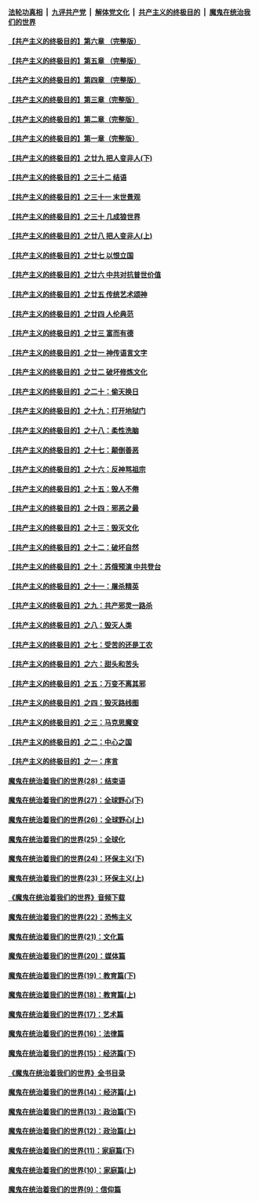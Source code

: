 ####  [法轮功真相](../../../../basic/blob/master/README.md?t=05250101) &nbsp;|&nbsp; [九评共产党](../../../../9ping.md/blob/master/README.md?t=05250101) &nbsp;|&nbsp; [解体党文化](../../../../jtdwh.md/blob/master/README.md?t=05250101)  &nbsp;|&nbsp; [共产主义的终极目的](../../../../gczydzjmd.md/blob/master/README.md?t=05250101) &nbsp;|&nbsp; [魔鬼在统治我们的世界](../../../../mgztzwmdsj.md/blob/master/README.md?t=05250101) 

#### [【共产主义的终极目的】第六章 （完整版）](../pages/nsc422/n11428913.md?t=05250101) 

#### [【共产主义的终极目的】第五章 （完整版）](../pages/nsc422/n11428912.md?t=05250101) 

#### [【共产主义的终极目的】第四章 （完整版）](../pages/nsc422/n11428907.md?t=05250101) 

#### [【共产主义的终极目的】第三章（完整版）](../pages/nsc422/n11428848.md?t=05250101) 

#### [【共产主义的终极目的】第二章（完整版）](../pages/nsc422/n11428831.md?t=05250101) 

#### [【共产主义的终极目的】第一章（完整版）](../pages/nsc422/n11417651.md?t=05250101) 

#### [【共产主义的终极目的】之廿九 把人变非人(下)](../pages/nsc422/n11344140.md?t=05250101) 

#### [【共产主义的终极目的】之三十二 结语](../pages/nsc422/n11360535.md?t=05250101) 

#### [【共产主义的终极目的】之三十一 末世景观](../pages/nsc422/n11351129.md?t=05250101) 

#### [【共产主义的终极目的】之三十 几成狼世界](../pages/nsc422/n11348280.md?t=05250101) 

#### [【共产主义的终极目的】之廿八 把人变非人(上)](../pages/nsc422/n11340492.md?t=05250101) 

#### [【共产主义的终极目的】之廿七 以恨立国](../pages/nsc422/n11336944.md?t=05250101) 

#### [【共产主义的终极目的】之廿六 中共对抗普世价值](../pages/nsc422/n11324785.md?t=05250101) 

#### [【共产主义的终极目的】之廿五 传统艺术颂神](../pages/nsc422/n11296396.md?t=05250101) 

#### [【共产主义的终极目的】之廿四 人伦典范](../pages/nsc422/n11296397.md?t=05250101) 

#### [【共产主义的终极目的】之廿三 富而有德](../pages/nsc422/n11283598.md?t=05250101) 

#### [【共产主义的终极目的】之廿一 神传语言文字](../pages/nsc422/n11263265.md?t=05250101) 

#### [【共产主义的终极目的】之廿二 破坏修炼文化](../pages/nsc422/n11245728.md?t=05250101) 

#### [【共产主义的终极目的】之二十：偷天换日](../pages/nsc422/n11238846.md?t=05250101) 

#### [【共产主义的终极目的】之十九：打开地狱门](../pages/nsc422/n11206376.md?t=05250101) 

#### [【共产主义的终极目的】之十八：柔性洗脑](../pages/nsc422/n11199994.md?t=05250101) 

#### [【共产主义的终极目的】之十七：颠倒善恶](../pages/nsc422/n11179782.md?t=05250101) 

#### [【共产主义的终极目的】之十六：反神骂祖宗](../pages/nsc422/n11166798.md?t=05250101) 

#### [【共产主义的终极目的】之十五：毁人不倦](../pages/nsc422/n11166792.md?t=05250101) 

#### [【共产主义的终极目的】之十四：邪恶之最](../pages/nsc422/n11150249.md?t=05250101) 

#### [【共产主义的终极目的】之十三：毁灭文化](../pages/nsc422/n11135227.md?t=05250101) 

#### [【共产主义的终极目的】之十二：破坏自然](../pages/nsc422/n11135214.md?t=05250101) 

#### [【共产主义的终极目的】之十：苏俄预演 中共登台](../pages/nsc422/n11118424.md?t=05250101) 

#### [【共产主义的终极目的】之十一：屠杀精英](../pages/nsc422/n11118442.md?t=05250101) 

#### [【共产主义的终极目的】之九：共产邪灵一路杀](../pages/nsc422/n11114139.md?t=05250101) 

#### [【共产主义的终极目的】之八：毁灭人类](../pages/nsc422/n11108503.md?t=05250101) 

#### [【共产主义的终极目的】之七：受苦的还是工农](../pages/nsc422/n11101809.md?t=05250101) 

#### [【共产主义的终极目的】之六：甜头和苦头](../pages/nsc422/n11096971.md?t=05250101) 

#### [【共产主义的终极目的】之五：万变不离其邪](../pages/nsc422/n11091285.md?t=05250101) 

#### [【共产主义的终极目的】之四：毁灭路线图](../pages/nsc422/n11086284.md?t=05250101) 

#### [【共产主义的终极目的】之三：马克思魔变](../pages/nsc422/n11061941.md?t=05250101) 

#### [【共产主义的终极目的】之二：中心之国](../pages/nsc422/n11047728.md?t=05250101) 

#### [【共产主义的终极目的】之一：序言](../pages/nsc422/n11086077.md?t=05250101) 

#### [魔鬼在统治着我们的世界(28)：结束语](../pages/nsc422/n10936246.md?t=05250101) 

#### [魔鬼在统治着我们的世界(27)：全球野心(下)](../pages/nsc422/n10928319.md?t=05250101) 

#### [魔鬼在统治着我们的世界(26)：全球野心(上)](../pages/nsc422/n10900318.md?t=05250101) 

#### [魔鬼在统治着我们的世界(25)：全球化](../pages/nsc422/n10788205.md?t=05250101) 

#### [魔鬼在统治着我们的世界(24)：环保主义(下)](../pages/nsc422/n10695307.md?t=05250101) 

#### [魔鬼在统治着我们的世界(23)：环保主义(上)](../pages/nsc422/n10688613.md?t=05250101) 

#### [《魔鬼在统治着我们的世界》音频下载](../pages/nsc422/n10635553.md?t=05250101) 

#### [魔鬼在统治着我们的世界(22)：恐怖主义](../pages/nsc422/n10614727.md?t=05250101) 

#### [魔鬼在统治着我们的世界(21)：文化篇](../pages/nsc422/n10597706.md?t=05250101) 

#### [魔鬼在统治着我们的世界(20)：媒体篇](../pages/nsc422/n10586579.md?t=05250101) 

#### [魔鬼在统治着我们的世界(19)：教育篇(下)](../pages/nsc422/n10564808.md?t=05250101) 

#### [魔鬼在统治着我们的世界(18)：教育篇(上)](../pages/nsc422/n10526970.md?t=05250101) 

#### [魔鬼在统治着我们的世界(17)：艺术篇](../pages/nsc422/n10499093.md?t=05250101) 

#### [魔鬼在统治着我们的世界(16)：法律篇](../pages/nsc422/n10485969.md?t=05250101) 

#### [魔鬼在统治着我们的世界(15)：经济篇(下)](../pages/nsc422/n10469975.md?t=05250101) 

#### [《魔鬼在统治着我们的世界》全书目录](../pages/nsc422/n10464261.md?t=05250101) 

#### [魔鬼在统治着我们的世界(14)：经济篇(上)](../pages/nsc422/n10457370.md?t=05250101) 

#### [魔鬼在统治着我们的世界(13)：政治篇(下)](../pages/nsc422/n10448270.md?t=05250101) 

#### [魔鬼在统治着我们的世界(12)：政治篇(上)](../pages/nsc422/n10444576.md?t=05250101) 

#### [魔鬼在统治着我们的世界(11)：家庭篇(下)](../pages/nsc422/n10440961.md?t=05250101) 

#### [魔鬼在统治着我们的世界(10)：家庭篇(上)](../pages/nsc422/n10435448.md?t=05250101) 

#### [魔鬼在统治着我们的世界(9)：信仰篇](../pages/nsc422/n10432159.md?t=05250101) 

